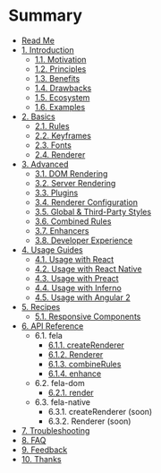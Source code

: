 # Summary

* [Read Me](README.md)
* [1. Introduction](docs/Introduction.md)
  * [1.1. Motivation](docs/introduction/Motivation.md)
  * [1.2. Principles](docs/introduction/Principles.md)
  * [1.3. Benefits](docs/introduction/Benefits.md)
  * [1.4. Drawbacks](docs/introduction/Drawbacks.md)
  * [1.5. Ecosystem](docs/introduction/Ecosystem.md)
  * [1.6. Examples](docs/introduction/Examples.md)
* [2. Basics](docs/Basics.md)
  * [2.1. Rules](docs/basics/Rules.md)
  * [2.2. Keyframes](docs/basics/Keyframes.md)
  * [2.3. Fonts](docs/basics/Fonts.md)
  * [2.4. Renderer](docs/basics/Renderer.md)
* [3. Advanced](docs/Advanced.md)
  * [3.1. DOM Rendering](docs/advanced/DOMRendering.md)
  * [3.2. Server Rendering](docs/advanced/ServerRendering.md)
  * [3.3. Plugins](docs/advanced/Plugins.md)
  * [3.4. Renderer Configuration](docs/advanced/RendererConfiguration.md)
  * [3.5. Global & Third-Party Styles](docs/advanced/StaticStyle.md)
  * [3.6. Combined Rules](docs/advanced/CombinedRules.md)
  * [3.7. Enhancers](docs/advanced/Enhancers.md)
  * [3.8. Developer Experience](docs/advanced/DeveloperExperience.md)
* [4. Usage Guides](docs/UsageGuides.md)
  * [4.1. Usage with React](docs/guides/UsageWithReact.md)
  * [4.2. Usage with React Native](docs/guides/UsageWithReactNative.md)
  * [4.3. Usage with Preact](docs/guides/UsageWithPreact.md)
  * [4.4. Usage with Inferno](docs/guides/UsageWithInferno.md)
  * [4.5. Usage with Angular 2](docs/guides/UsageWithAngular2.md)
* [5. Recipes](docs/Recipes.md)
  * [5.1. Responsive Components](docs/recipes/ResponsiveComponents.md)
* [6. API Reference](docs/API.md)
  * 6.1. fela
    * [6.1.1. createRenderer](docs/api/fela/createRenderer.md)
    * [6.1.2. Renderer](docs/api/fela/Renderer.md)
    * [6.1.3. combineRules](docs/api/fela/combineRules.md)
    * [6.1.4. enhance](docs/api/fela/enhance.md)
  * 6.2. fela-dom
    * [6.2.1. render](docs/api/fela-dom/render.md)
  * 6.3. fela-native
    * 6.3.1. createRenderer (soon)
    * 6.3.2. Renderer (soon)
* [7. Troubleshooting](docs/Troubleshooting.md)
* [8. FAQ](docs/FAQ.md)
* [9. Feedback](docs/Feedback.md)
* [10. Thanks](docs/Thanks.md)
